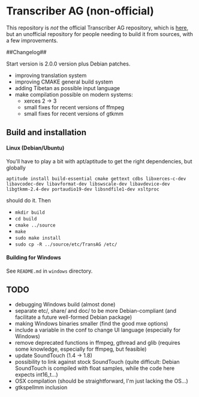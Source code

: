 Transcriber AG (non-official)
===========================

This repository is _not_ the official Transcriber AG repository, which is
[here](http://transag.sourceforge.net/), but an unofficial repository for
people needing to build it from sources, with a few improvements.

##Changelog##

Start version is 2.0.0 version plus Debian patches.

 * improving translation system
 * improving CMAKE general build system
 * adding Tibetan as possible input language
 * make compilation possible on modern systems:
    * xerces 2 -> 3
    * small fixes for recent versions of ffmpeg
    * small fixes for recent versions of gtkmm
 
## Build and installation ##

#### Linux (Debian/Ubuntu) ####

You'll have to play a bit with apt/aptitude to get the right dependencies, but
globally

`aptitude install build-essential cmake gettext cdbs libxerces-c-dev libavcodec-dev libavformat-dev libswscale-dev libavdevice-dev libgtkmm-2.4-dev portaudio19-dev libsndfile1-dev xsltproc`

should do it. Then

 * `mkdir build`
 * `cd build`
 * `cmake ../source`
 * `make`
 * `sudo make install`
 * `sudo cp -R ../source/etc/TransAG /etc/`


#### Building for Windows ####

See `README.md` in `windows` directory.

## TODO ##

 * debugging Windows build (almost done)
 * separate etc/, share/ and doc/ to be more Debian-compliant (and facilitate a future well-formed Debian package)
 * making Windows binaries smaller (find the good mxe options)
 * include a variable in the conf to change UI language (especially for Windows)
 * remove deprecated functions in ffmpeg, gthread and glib (requires some knowledge, especially for ffmpeg, but feasible)
 * update SoundTouch (1.4 -> 1.8)
 * possibility to link against stock SoundTouch (quite difficult: Debian SoundTouch is compiled with float samples, while the code here expects int16_t...)
 * OSX compilation (should be straightforward, I'm just lacking the OS...)
 * gtkspellmm inclusion
